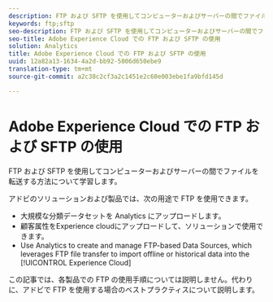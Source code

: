 ```yaml
---
description: FTP および SFTP を使用してコンピューターおよびサーバーの間でファイルを転送する方法について学習します。
keywords: ftp;sftp
seo-description: FTP および SFTP を使用してコンピューターおよびサーバーの間でファイルを転送する方法について学習します。
seo-title: Adobe Experience Cloud での FTP および SFTP の使用
solution: Analytics
title: Adobe Experience Cloud での FTP および SFTP の使用
uuid: 12a82a13-1634-4a2d-bb92-5006d650ebe9
translation-type: tm+mt
source-git-commit: a2c38c2cf3a2c1451e2c60e003ebe1fa9bfd145d

---
```



# Adobe Experience Cloud での FTP および SFTP の使用

FTP および SFTP を使用してコンピューターおよびサーバーの間でファイルを転送する方法について学習します。

アドビのソリューションおよび製品では、次の用途で FTP を使用できます。

* 大規模な分類データセットを Analytics にアップロードします。
* 顧客属性をExperience cloudにアップロードして、ソリューションで使用できます。
* Use Analytics to create and manage FTP-based Data Sources, which leverages FTP file transfer to import offline or historical data into the [!UICONTROL Experience Cloud]

この記事では、各製品での FTP の使用手順については説明しません。代わりに、アドビで FTP を使用する場合のベストプラクティスについて説明します。
